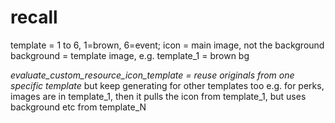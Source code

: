 # recall
template = 1 to 6, 1=brown, 6=event;
icon = main image, not the background
background = template image, e.g. template_1 = brown bg

_evaluate_custom_resource_icon_template = reuse originals from one specific template_ but keep generating for other templates too
e.g. for perks, images are in template_1, then it pulls the icon from template_1, but uses background etc from template_N

